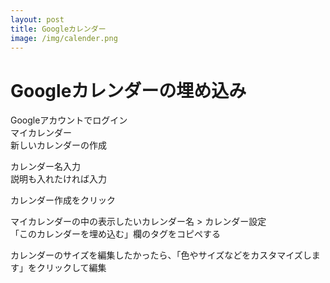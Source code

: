 ```yaml
---
layout: post
title: Googleカレンダー
image: /img/calender.png
---
```


# Googleカレンダーの埋め込み

Googleアカウントでログイン   
マイカレンダー   
新しいカレンダーの作成   

カレンダー名入力   
説明も入れたければ入力   

カレンダー作成をクリック   

マイカレンダーの中の表示したいカレンダー名 > カレンダー設定   
「このカレンダーを埋め込む」欄のタグをコピペする   

カレンダーのサイズを編集したかったら、「色やサイズなどをカスタマイズします」をクリックして編集   

